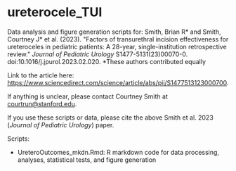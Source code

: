 # ureterocele_TUI

Data analysis and figure generation scripts for: Smith, Brian R* and Smith, Courtney J* et al. (2023). &quot;Factors of transurethral incision effectiveness for ureteroceles in pediatric patients: A 28-year, single-institution retrospective review.&quot; <i>Journal of Pediatric Urology</i> S1477-5131(23)00070-0. doi:10.1016/j.jpurol.2023.02.020. *These authors contributed equally

Link to the article here: https://www.sciencedirect.com/science/article/abs/pii/S1477513123000700.

If anything is unclear, please contact Courtney Smith at courtrun@stanford.edu.

If you use these scripts or data, please cite the above Smith et al. 2023 (_Journal of Pediatric Urology_) paper.

Scripts:
- UreteroOutcomes_mkdn.Rmd: R markdown code for data processing, analyses, statistical tests, and figure generation
